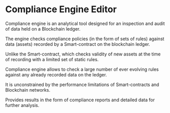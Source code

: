 # Compliance Engine Editor
Compliance engine is an analytical tool designed for an inspection and audit of data held on a Blockchain ledger.

The engine checks compliance policies (in the form of sets of rules) against data (assets) recorded by a Smart-contract on the blockchain ledger.

Unlike the Smart-contract, which checks validity of new assets at the time of recording with a limited set of static rules.

Compliance engine allows to check a large number of ever evolving rules against any already recorded data on the ledger.

It is unconstrained by the performance limitations of Smart-contracts and Blockchain networks.

Provides results in the form of compliance reports and detailed data for further analysis.
